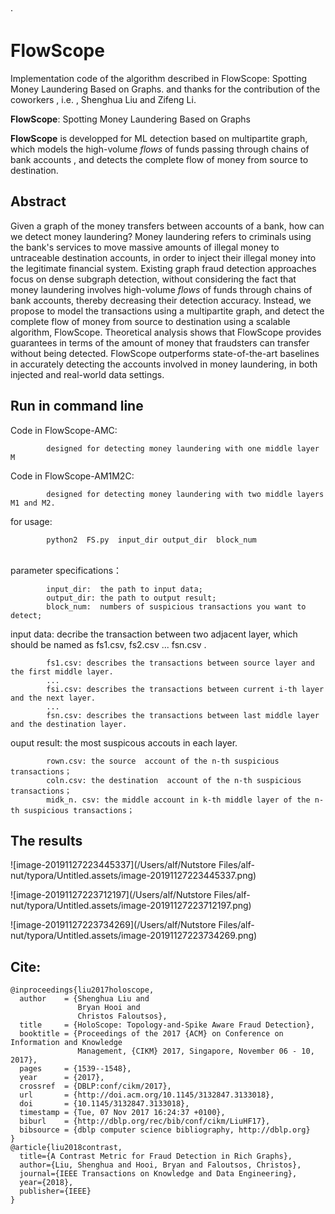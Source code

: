 ·

# FlowScope

Implementation code of the algorithm described in FlowScope: Spotting Money Laundering Based on Graphs. and thanks for the contribution of the coworkers , i.e. , Shenghua Liu and Zifeng Li.

**FlowScope**: Spotting Money Laundering Based on Graphs

**FlowScope** is developped for ML detection based on multipartite graph,  which models the high-volume *flows* of funds passing through chains of bank accounts , and  detects the complete flow of money from source to destination.

## Abstract 

Given a graph of the money transfers between accounts of a bank, how can we detect  money laundering? Money laundering refers to criminals using the bank's services to move massive amounts of illegal money to untraceable destination accounts, in order to inject their illegal money into the legitimate financial system. Existing graph fraud detection approaches focus on dense subgraph detection, without considering the fact that money laundering involves high-volume *flows* of funds through chains of bank accounts, thereby decreasing their detection accuracy.  Instead, we propose to model the transactions using a multipartite graph, and  detect the complete flow of money from source to destination using a scalable algorithm, FlowScope. Theoretical analysis shows that FlowScope provides guarantees in terms of the amount of money that fraudsters can transfer  without being detected. FlowScope outperforms state-of-the-art baselines in accurately detecting the accounts involved in money laundering, in both injected and real-world data settings.

## Run in command line

Code in  FlowScope-AMC:

```
        designed for detecting money laundering with one middle layer M
```

Code in  FlowScope-AM1M2C:

```
        designed for detecting money laundering with two middle layers M1 and M2.  
```

for usage:

```
        python2  FS.py  input_dir output_dir  block_num 
```

​       
parameter specifications：

```
        input_dir:  the path to input data; 
        output_dir: the path to output result;
        block_num:  numbers of suspicious transactions you want to detect;
```

  input data: decribe the transaction between two  adjacent layer, which should be named as fs1.csv, fs2.csv ... fsn.csv . 
              

```
        fs1.csv: describes the transactions between source layer and the first middle layer. 
        ...
        fsi.csv: describes the transactions between current i-th layer and the next layer. 
        ...
        fsn.csv: describes the transactions between last middle layer and the destination layer.  
```

  ouput result: the most suspicous accouts in each layer. 

```
        rown.csv: the source  account of the n-th suspicious transactions；
        coln.csv: the destination  account of the n-th suspicious transactions；
        midk_n. csv: the middle account in k-th middle layer of the n-th suspicious transactions；
```



## The results  

![image-20191127223445337](/Users/alf/Nutstore Files/alf-nut/typora/Untitled.assets/image-20191127223445337.png)



![image-20191127223712197](/Users/alf/Nutstore Files/alf-nut/typora/Untitled.assets/image-20191127223712197.png)

![image-20191127223734269](/Users/alf/Nutstore Files/alf-nut/typora/Untitled.assets/image-20191127223734269.png)





## Cite:

```
@inproceedings{liu2017holoscope,
  author    = {Shenghua Liu and
               Bryan Hooi and
               Christos Faloutsos},
  title     = {HoloScope: Topology-and-Spike Aware Fraud Detection},
  booktitle = {Proceedings of the 2017 {ACM} on Conference on Information and Knowledge
               Management, {CIKM} 2017, Singapore, November 06 - 10, 2017},
  pages     = {1539--1548},
  year      = {2017},
  crossref  = {DBLP:conf/cikm/2017},
  url       = {http://doi.acm.org/10.1145/3132847.3133018},
  doi       = {10.1145/3132847.3133018},
  timestamp = {Tue, 07 Nov 2017 16:24:37 +0100},
  biburl    = {http://dblp.org/rec/bib/conf/cikm/LiuHF17},
  bibsource = {dblp computer science bibliography, http://dblp.org}
}
@article{liu2018contrast,
  title={A Contrast Metric for Fraud Detection in Rich Graphs},
  author={Liu, Shenghua and Hooi, Bryan and Faloutsos, Christos},
  journal={IEEE Transactions on Knowledge and Data Engineering},
  year={2018},
  publisher={IEEE}
}
```





